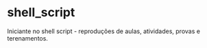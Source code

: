 # shell_script
Iniciante no shell script - reproduções de aulas, atividades, provas e terenamentos.
